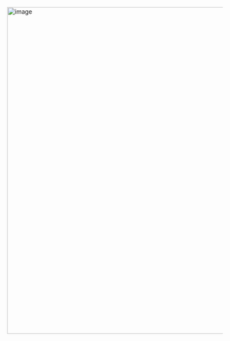 <img width="667" height="762" alt="image" src="https://github.com/user-attachments/assets/833d7ac9-f429-496e-91ef-1d3ec8c3e235" />
